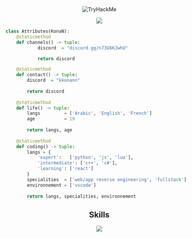 <div align="center">
  <img src="https://tryhackme-badges.s3.amazonaws.com/KonaNFF.png" alt="TryHackMe">
</div>

<p href="https://discord.com/users/592439347400409088" align="center" width="100%">
    <img src=https://lanyard.cnrad.dev/api/592439347400409088/>
</p>

```python
class Attributes(KonaN):
	@staticmethod
	def channels() -> tuple:
            discord  = "discord.gg/n73G6KJwhU"

            return discord

	@staticmethod
	def contact() -> tuple:
	    discord  = "kkonann"
	    
	    return discord
	
	@staticmethod
	def life() -> tuple:
		langs         = ['Arabic', 'English', 'French']
		age           = 19
		
		return langs, age
	
	@staticmethod
	def coding() -> tuple:
		langs = {
			'expert':   ['python', 'js', 'lua'],
			'intermediate': ['c++', 'c#'],
			'learning': ['react']
		}
		specialities  = ['web/app reverse engineering', 'fullstack']
		environnement = ['vscode']
		
		return langs, specialities, environnement

```
<h2 align="center">Skills </h2>

<p align="center">
  <a href="https://skillicons.dev">
    <img src="https://skillicons.dev/icons?i=nodejs,php,python,lua,arduino,cpp,cs,vscode,js,css,html" />
  </a>
</p>

<p href="https://discord.com/users/592439347400409088" align="center">
    <img alt="" src="https://github-readme-stats.vercel.app/api?username=kkonann&theme=tokyonight&show_icons=true">
</p>

